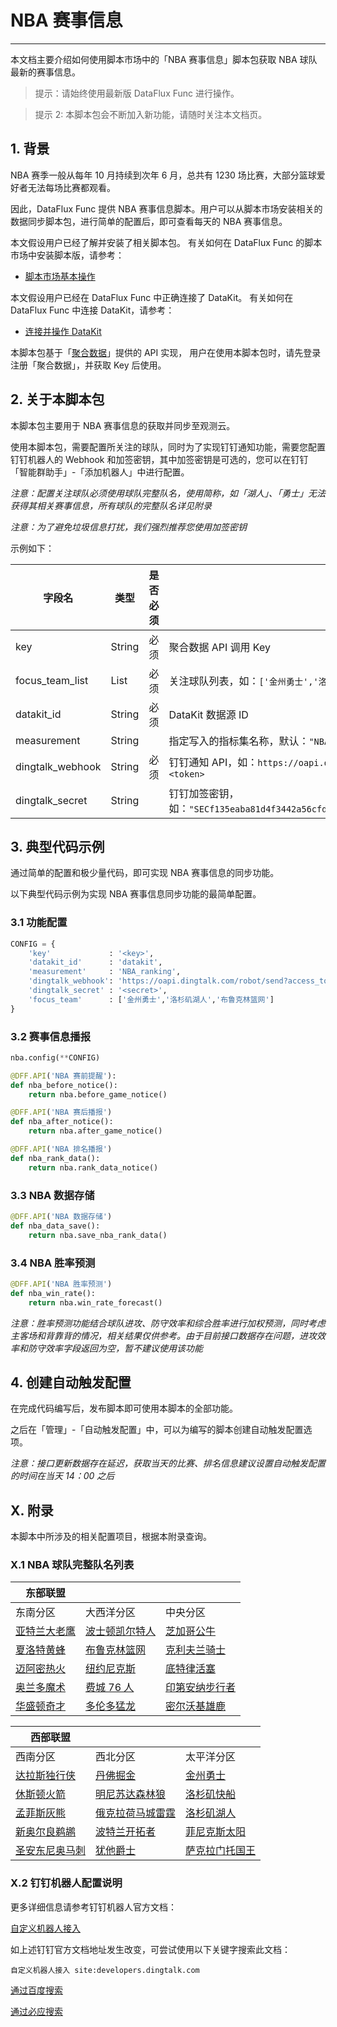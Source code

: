 # NBA 赛事信息
---


本文档主要介绍如何使用脚本市场中的「NBA 赛事信息」脚本包获取 NBA 球队最新的赛事信息。

> 提示：请始终使用最新版 DataFlux Func 进行操作。

> 提示 2: 本脚本包会不断加入新功能，请随时关注本文档页。

## 1. 背景

NBA 赛季一般从每年 10 月持续到次年 6 月，总共有 1230 场比赛，大部分篮球爱好者无法每场比赛都观看。

因此，DataFlux Func 提供 NBA 赛事信息脚本。用户可以从脚本市场安装相关的数据同步脚本包，进行简单的配置后，即可查看每天的 NBA 赛事信息。

本文假设用户已经了解并安装了相关脚本包。
有关如何在 DataFlux Func 的脚本市场中安装脚本版，请参考：

- [脚本市场基本操作](/dataflux-func/script-market-basic-usage)

本文假设用户已经在 DataFlux Func 中正确连接了 DataKit。
有关如何在 DataFlux Func 中连接 DataKit，请参考：

- [连接并操作 DataKit](/dataflux-func/connect-to-datakit)

本脚本包基于「[聚合数据](https://www.juhe.cn/)」提供的 API 实现，
用户在使用本脚本包时，请先登录注册「聚合数据」，并获取 Key 后使用。

## 2. 关于本脚本包

本脚本包主要用于 NBA 赛事信息的获取并同步至观测云。

使用本脚本包，需要配置所关注的球队，同时为了实现钉钉通知功能，需要您配置钉钉机器人的 Webhook 和加签密钥，其中加签密钥是可选的，您可以在钉钉「智能群助手」-「添加机器人」中进行配置。

*注意：配置关注球队必须使用球队完整队名，使用简称，如「湖人」、「勇士」无法获得其相关赛事信息，所有球队的完整队名详见附录*

*注意：为了避免垃圾信息打扰，我们强烈推荐您使用加签密钥*

示例如下：

| 字段名           | 类型   | 是否必须 | 说明                                                                                      |
| ---------------- | ------ | -------- | ----------------------------------------------------------------------------------------- |
| key              | String | 必须     | 聚合数据 API 调用 Key                                                                     |
| focus_team_list  | List   | 必须     | 关注球队列表，如：`['金州勇士','洛杉矶湖人','布鲁克林篮网']`                              |
| datakit_id       | String | 必须     | DataKit 数据源 ID                                                                         |
| measurement      | String |          | 指定写入的指标集名称，默认：`"NBA 排名"`                                                  |
| dingtalk_webhook | String | 必须     | 钉钉通知 API，如：`https://oapi.dingtalk.com/robot/send?access_token=<token>`             |
| dingtalk_secret  | String |          | 钉钉加签密钥，如：`"SECf135eaba81d4f3442a56cfdde4e23f10cdb49fe1ee5e612b56a8ecaf13d6238b"` |

## 3. 典型代码示例

通过简单的配置和极少量代码，即可实现 NBA 赛事信息的同步功能。

以下典型代码示例为实现 NBA 赛事信息同步功能的最简单配置。

### 3.1 功能配置

```python
CONFIG = {
    'key'             : '<key>',
    'datakit_id'      : 'datakit',
    'measurement'     : 'NBA_ranking',
    'dingtalk_webhook': 'https://oapi.dingtalk.com/robot/send?access_token=<token>',
    'dingtalk_secret' : '<secret>',
    'focus_team'      : ['金州勇士','洛杉矶湖人','布鲁克林篮网']
}
```

### 3.2 赛事信息播报

```python
nba.config(**CONFIG)

@DFF.API('NBA 赛前提醒'):
def nba_before_notice():
    return nba.before_game_notice()

@DFF.API('NBA 赛后播报')
def nba_after_notice():
    return nba.after_game_notice()

@DFF.API('NBA 排名播报')
def nba_rank_data():
    return nba.rank_data_notice()
```

### 3.3 NBA 数据存储

```python
@DFF.API('NBA 数据存储')
def nba_data_save():
    return nba.save_nba_rank_data()
```

### 3.4 NBA 胜率预测

```python
@DFF.API('NBA 胜率预测')
def nba_win_rate():
    return nba.win_rate_forecast()
```

*注意：胜率预测功能结合球队进攻、防守效率和综合胜率进行加权预测，同时考虑主客场和背靠背的情况，相关结果仅供参考。由于目前接口数据存在问题，进攻效率和防守效率字段返回为空，暂不建议使用该功能*

## 4. 创建自动触发配置

在完成代码编写后，发布脚本即可使用本脚本的全部功能。

之后在「管理」-「自动触发配置」中，可以为编写的脚本创建自动触发配置选项。

*注意：接口更新数据存在延迟，获取当天的比赛、排名信息建议设置自动触发配置的时间在当天 14：00 之后*

## X. 附录

本脚本中所涉及的相关配置项目，根据本附录查询。

### X.1 NBA 球队完整队名列表

| 东部联盟                                             |                                                          |                                                          |
| ---------------------------------------------------- | -------------------------------------------------------- | -------------------------------------------------------- |
| 东南分区                                             | 大西洋分区                                               | 中央分区                                                 |
| [亚特兰大老鹰](https://china.nba.com/teams/#!/hawks) | [波士顿凯尔特人](https://china.nba.com/teams/#!/celtics) | [芝加哥公牛](https://china.nba.com/teams/#!/bulls)       |
| [夏洛特黄蜂](https://china.nba.com/teams/#!/hornets) | [布鲁克林篮网](https://china.nba.com/teams/#!/nets)      | [克利夫兰骑士](https://china.nba.com/teams/#!/cavaliers) |
| [迈阿密热火](https://china.nba.com/teams/#!/heat)    | [纽约尼克斯](https://china.nba.com/teams/#!/knicks)      | [底特律活塞](https://china.nba.com/teams/#!/pistons)     |
| [奥兰多魔术](https://china.nba.com/teams/#!/magic)   | [费城 76 人](https://china.nba.com/teams/#!/sixers)      | [印第安纳步行者](https://china.nba.com/teams/#!/pacers)  |
| [华盛顿奇才](https://china.nba.com/teams/#!/wizards) | [多伦多猛龙](https://china.nba.com/teams/#!/raptors)     | [密尔沃基雄鹿](https://china.nba.com/teams/#!/bucks)     |

| 西部联盟                                                 |                                                               |                                                        |
| -------------------------------------------------------- | ------------------------------------------------------------- | ------------------------------------------------------ |
| 西南分区                                                 | 西北分区                                                      | 太平洋分区                                             |
| [达拉斯独行侠](https://china.nba.com/teams/#!/mavericks) | [丹佛掘金](https://china.nba.com/teams/#!/nuggets)            | [金州勇士](https://china.nba.com/teams/#!/warriors)    |
| [休斯顿火箭](https://china.nba.com/teams/#!/rockets)     | [明尼苏达森林狼](https://china.nba.com/teams/#!/timberwolves) | [洛杉矶快船](https://china.nba.com/teams/#!/clippers)  |
| [孟菲斯灰熊](https://china.nba.com/teams/#!/grizzlies)   | [俄克拉荷马城雷霆](https://china.nba.com/teams/#!/thunder)    | [洛杉矶湖人](https://china.nba.com/teams/#!/lakers)    |
| [新奥尔良鹈鹕](https://china.nba.com/teams/#!/pelicans)  | [波特兰开拓者](https://china.nba.com/teams/#!/blazers)        | [菲尼克斯太阳](https://china.nba.com/teams/#!/suns)    |
| [圣安东尼奥马刺](https://china.nba.com/teams/#!/spurs)   | [犹他爵士](https://china.nba.com/teams/#!/jazz)               | [萨克拉门托国王](https://china.nba.com/teams/#!/kings) |

### X.2 钉钉机器人配置说明

更多详细信息请参考钉钉机器人官方文档：

[自定义机器人接入](https://developers.dingtalk.com/document/robots/custom-robot-access?spm=ding_open_doc.document.0.0.7f875e59w0VKrH#topic-2026027)

如上述钉钉官方文档地址发生改变，可尝试使用以下关键字搜索此文档：

```
自定义机器人接入 site:developers.dingtalk.com
```

[通过百度搜索](https://www.baidu.com/s?wd=%E8%87%AA%E5%AE%9A%E4%B9%89%E6%9C%BA%E5%99%A8%E4%BA%BA%E6%8E%A5%E5%85%A5%20site:developers.dingtalk.com)

[通过必应搜索](https://cn.bing.com/search?q=%E8%87%AA%E5%AE%9A%E4%B9%89%E6%9C%BA%E5%99%A8%E4%BA%BA%E6%8E%A5%E5%85%A5%20site:developers.dingtalk.com)
